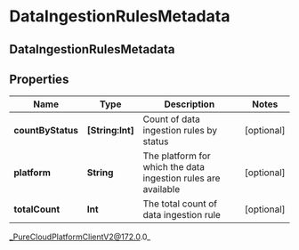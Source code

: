 # DataIngestionRulesMetadata

## DataIngestionRulesMetadata

## Properties

|Name | Type | Description | Notes|
|------------ | ------------- | ------------- | -------------|
| **countByStatus** | **[String:Int]** | Count of data ingestion rules by status | [optional] |
| **platform** | **String** | The platform for which the data ingestion rules are available | [optional] |
| **totalCount** | **Int** | The total count of data ingestion rule | [optional] |



_PureCloudPlatformClientV2@172.0.0_
